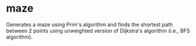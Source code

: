 # maze
Generates a maze using Prim's algorithm and finds the shortest path between 2 points using unweighted version of Dijkstra's algorithm (i.e., BFS algorithm).
